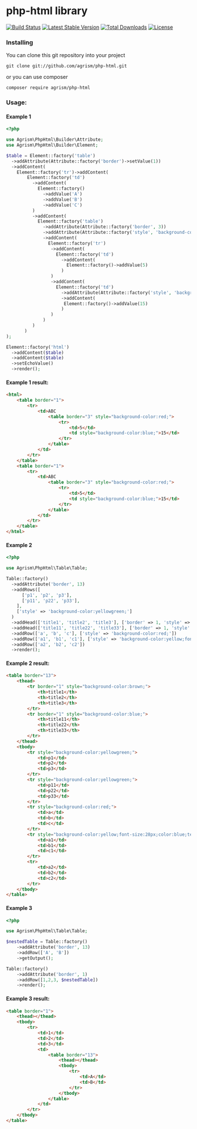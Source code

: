 # php-html library


[![Build Status](https://travis-ci.com/agrism/php-html.svg?branch=master)](https://travis-ci.com/agrism/php-html)
[![Latest Stable Version](https://poser.pugx.org/agrism/php-html/v/stable.svg)](https://packagist.org/packages/agrism/php-html)
[![Total Downloads](https://poser.pugx.org/agrism/php-html/downloads.svg)](https://packagist.org/packages/agrism/php-html)
[![License](https://poser.pugx.org/agrism/php-html/license.svg)](https://packagist.org/packages/agrism/php-html)

### Installing

You can clone this git repository into your project 

```
git clone git://github.com/agrism/php-html.git
```

or you can use composer

```
composer require agrism/php-html
```


### Usage:

#### Example 1
```php
<?php

use Agrism\PhpHtml\Builder\Attribute;
use Agrism\PhpHtml\Builder\Element;

$table = Element::factory('table')
  ->addAttribute(Attribute::factory('border')->setValue(1))
  ->addContent(
    Element::factory('tr')->addContent(
        Element::factory('td')
          ->addContent(
            Element::factory()
              ->addValue('A')
              ->addValue('B')
              ->addValue('C')
          )
          ->addContent(
            Element::factory('table')
              ->addAttribute(Attribute::factory('border', 3))
              ->addAttribute(Attribute::factory('style', 'background-color:red;'))
              ->addContent(
                Element::factory('tr')
                 ->addContent(
                   Element::factory('td')
                     ->addContent(
                       Element::factory()->addValue(5)
                     )
                 )
                 ->addContent(
                   Element::factory('td')
                     ->addAttribute(Attribute::factory('style', 'background-color:blue;'))
                     ->addContent(
                      Element::factory()->addValue(15)
                     )
                 )
              )
          )
       )
);

Element::factory('html')
  ->addContent($table)
  ->addContent($table)
  ->setEchoValue()
  ->render();
```
#### Example 1 result:
```html
<html>
    <table border="1">
        <tr>
            <td>ABC
                <table border="3" style="background-color:red;">
                    <tr>
                        <td>5</td>
                        <td style="background-color:blue;">15</td>
                    </tr>
                </table>
            </td>
        </tr>
    </table>
    <table border="1">
        <tr>
            <td>ABC
                <table border="3" style="background-color:red;">
                    <tr>
                        <td>5</td>
                        <td style="background-color:blue;">15</td>
                    </tr>
                </table>
            </td>
        </tr>
    </table>
</html>
```


#### Example 2
```php
<?php

use Agrism\PhpHtml\Table\Table;

Table::factory()
  ->addAttribute('border', 13)
  ->addRows([
      ['p1', 'p2', 'p3'],
      ['p11', 'p22', 'p33'],
    ], 
    ['style' => 'background-color:yellowgreen;']
  )
  ->addHead(['title1', 'title2', 'title3'], ['border' => 1, 'style' => 'background-color:brown;'])
  ->addHead(['title11', 'title22', 'title33'], ['border' => 1, 'style' => 'background-color:blue;'])
  ->addRow(['a', 'b', 'c'], ['style' => 'background-color:red;'])
  ->addRow(['a1', 'b1', 'c1'], ['style' => 'background-color:yellow;font-size:28px;color:blue;text-align:right'])
  ->addRow(['a2', 'b2', 'c2'])
  ->render();     

```

#### Example 2 result:
```html
<table border="13">
    <thead>
        <tr border="1" style="background-color:brown;">
            <th>title1</th>
            <th>title2</th>
            <th>title3</th>
        </tr>
        <tr border="1" style="background-color:blue;">
            <th>title11</th>
            <th>title22</th>
            <th>title33</th>
        </tr>
    </thead>
    <tbody>
        <tr style="background-color:yellowgreen;">
            <td>p1</td>
            <td>p2</td>
            <td>p3</td>
        </tr>
        <tr style="background-color:yellowgreen;">
            <td>p11</td>
            <td>p22</td>
            <td>p33</td>
        </tr>
        <tr style="background-color:red;">
            <td>a</td>
            <td>b</td>
            <td>c</td>
        </tr>
        <tr style="background-color:yellow;font-size:28px;color:blue;text-align:right">
            <td>a1</td>
            <td>b1</td>
            <td>c1</td>
        </tr>
        <tr>
            <td>a2</td>
            <td>b2</td>
            <td>c2</td>
        </tr>
    </tbody>
</table>
```

#### Example 3
```php
<?php

use Agrism\PhpHtml\Table\Table;

$nestedTable = Table::factory()
	->addAttribute('border', 13)
	->addRow(['A', 'B'])
	->getOutput();

Table::factory()
	->addAttribute('border', 1)
	->addRow([1,2,3, $nestedTable])
	->render();
```

#### Example 3 result:
```html
<table border="1">
    <thead></thead>
    <tbody>
        <tr>
            <td>1</td>
            <td>2</td>
            <td>3</td>
            <td>
                <table border="13">
                    <thead></thead>
                    <tbody>
                        <tr>
                            <td>A</td>
                            <td>B</td>
                        </tr>
                    </tbody>
                </table>
            </td>
        </tr>
    </tbody>
</table>
```